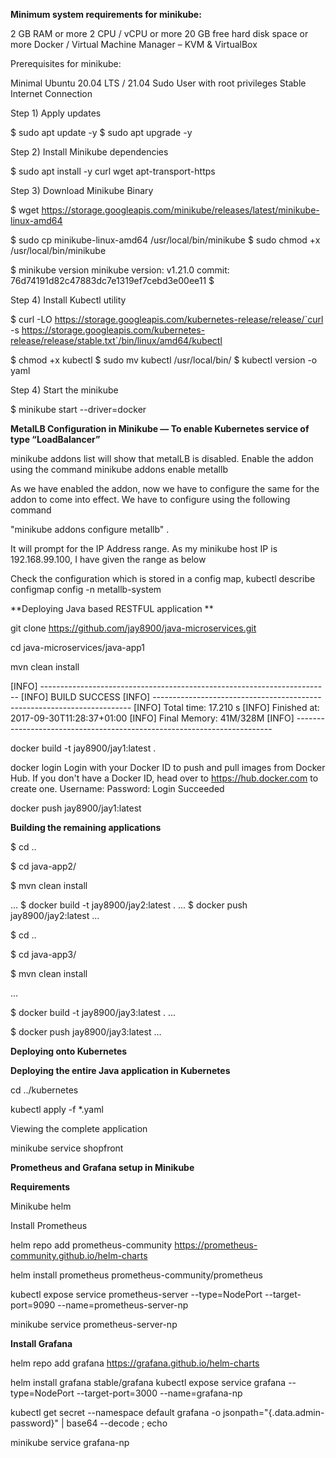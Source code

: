 

**Minimum system requirements for minikube:**


2 GB RAM or more
2 CPU / vCPU or more
20 GB free hard disk space or more
Docker / Virtual Machine Manager – KVM & VirtualBox

Prerequisites for minikube: 

Minimal Ubuntu 20.04 LTS / 21.04
Sudo User with root privileges
Stable Internet Connection

Step 1) Apply updates


$ sudo apt update -y
$ sudo apt upgrade -y

Step 2) Install Minikube dependencies

$ sudo apt install -y curl wget apt-transport-https

Step 3) Download Minikube Binary

$ wget https://storage.googleapis.com/minikube/releases/latest/minikube-linux-amd64

$ sudo cp minikube-linux-amd64 /usr/local/bin/minikube
$ sudo chmod +x /usr/local/bin/minikube

$ minikube version
minikube version: v1.21.0
commit: 76d74191d82c47883dc7e1319ef7cebd3e00ee11
$

Step 4) Install Kubectl utility

$ curl -LO https://storage.googleapis.com/kubernetes-release/release/`curl -s https://storage.googleapis.com/kubernetes-release/release/stable.txt`/bin/linux/amd64/kubectl

$ chmod +x kubectl
$ sudo mv kubectl /usr/local/bin/
$ kubectl version -o yaml


Step 4) Start the minikube

$ minikube start --driver=docker


**MetalLB Configuration in Minikube — To enable Kubernetes service of type “LoadBalancer”**

minikube addons list will show that metalLB is disabled.
Enable the addon using the command minikube addons enable metallb

As we have enabled the addon, now we have to configure the same for the addon to come into effect. We have to configure using the following command 

"minikube addons configure metallb" .

It will prompt for the IP Address range. As my minikube host IP is 192.168.99.100, I have given the range as below

Check the configuration which is stored in a config map, kubectl describe configmap config -n metallb-system


**Deploying Java based RESTFUL application **

git clone https://github.com/jay8900/java-microservices.git

cd java-microservices/java-app1

mvn clean install 

[INFO] ------------------------------------------------------------------------
[INFO] BUILD SUCCESS
[INFO] ------------------------------------------------------------------------
[INFO] Total time: 17.210 s
[INFO] Finished at: 2017-09-30T11:28:37+01:00
[INFO] Final Memory: 41M/328M
[INFO] ------------------------------------------------------------------------

docker build -t jay8900/jay1:latest .


docker login
Login with your Docker ID to push and pull images from Docker Hub. If you don't have a Docker ID, head over to https://hub.docker.com to create one.
Username:
Password:
Login Succeeded


docker push jay8900/jay1:latest


**Building the remaining applications**

$ cd ..

$ cd java-app2/

$ mvn clean install

…
$ docker build -t jay8900/jay2:latest  .
...
$ docker push jay8900/jay2:latest 
...

$ cd ..

$ cd java-app3/

$ mvn clean install

...

$ docker build -t jay8900/jay3:latest .
...


$ docker push jay8900/jay3:latest
…



**Deploying onto Kubernetes**


**Deploying the entire Java application in Kubernetes**

cd ../kubernetes

kubectl apply -f *.yaml


Viewing the complete application


minikube service shopfront




**Prometheus and Grafana setup in Minikube**


**Requirements**

Minikube
helm

Install Prometheus

helm repo add prometheus-community https://prometheus-community.github.io/helm-charts

helm install prometheus prometheus-community/prometheus

kubectl expose service prometheus-server --type=NodePort --target-port=9090 --name=prometheus-server-np


minikube service prometheus-server-np


**Install Grafana**

helm repo add grafana https://grafana.github.io/helm-charts

helm install grafana stable/grafana
kubectl expose service grafana --type=NodePort --target-port=3000 --name=grafana-np

kubectl get secret --namespace default grafana -o jsonpath="{.data.admin-password}" | base64 --decode ; echo

minikube service grafana-np












